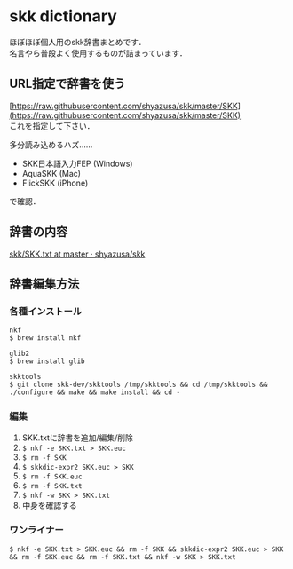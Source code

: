 # skk dictionary

ほぼほぼ個人用のskk辞書まとめです．  
名言やら普段よく使用するものが詰まっています．

## URL指定で辞書を使う

[https://raw.githubusercontent.com/shyazusa/skk/master/SKK](https://raw.githubusercontent.com/shyazusa/skk/master/SKK)  
これを指定して下さい．

多分読み込めるハズ……  

- SKK日本語入力FEP (Windows)
- AquaSKK (Mac)
- FlickSKK (iPhone)

で確認．

## 辞書の内容

[skk/SKK.txt at master · shyazusa/skk](https://github.com/shyazusa/skk/blob/master/SKK.txt)

## 辞書編集方法

### 各種インストール

```
nkf
$ brew install nkf

glib2
$ brew install glib

skktools
$ git clone skk-dev/skktools /tmp/skktools && cd /tmp/skktools && ./configure && make && make install && cd -
```

### 編集

1. SKK.txtに辞書を追加/編集/削除
1. `$ nkf -e SKK.txt > SKK.euc`
1. `$ rm -f SKK`
1. `$ skkdic-expr2 SKK.euc > SKK`
1. `$ rm -f SKK.euc`
1. `$ rm -f SKK.txt`
1. `$ nkf -w SKK > SKK.txt`
1. 中身を確認する

### ワンライナー

```
$ nkf -e SKK.txt > SKK.euc && rm -f SKK && skkdic-expr2 SKK.euc > SKK && rm -f SKK.euc && rm -f SKK.txt && nkf -w SKK > SKK.txt
```
